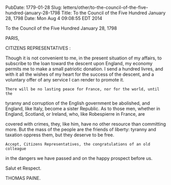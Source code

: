 PubDate: 1779-01-28
Slug: letters/other/to-the-council-of-the-five-hundred-january-28-1798
Title: To the Council of the Five Hundred  January 28, 1798
Date: Mon Aug  4 09:08:55 EDT 2014

   To the Council of the Five Hundred  January 28, 1798

   PARIS,

   CITIZENS REPRESENTATIVES :

   Though it is not convenient to me, in the present situation of my affairs,
   to subscribe to the loan toward the descent upon England, my economy
   permits me to make a small patriotic donation. I send a hundred livres,
   and with it all the wishes of my heart for the success of the descent, and
   a voluntary offer of any service I can render to promote it.

    There will be no lasting peace for France, nor for the world, until the
   tyranny and corruption of the English government be abolished, and
   England, like Italy, become a sister Republic. As to those men, whether in
   England, Scotland, or Ireland, who, like Robespierre in France, are

   covered with crimes, they, like him, have no other resource than
   committing more. But the mass of the people are the friends of liberty:
   tyranny and taxation oppress them, but they deserve to be free.

    Accept, Citizens Representatives, the congratulations of an old colleague
   in the dangers we have passed and on the happy prospect before us.

   Salut et Respect.

   THOMAS PAINE.


